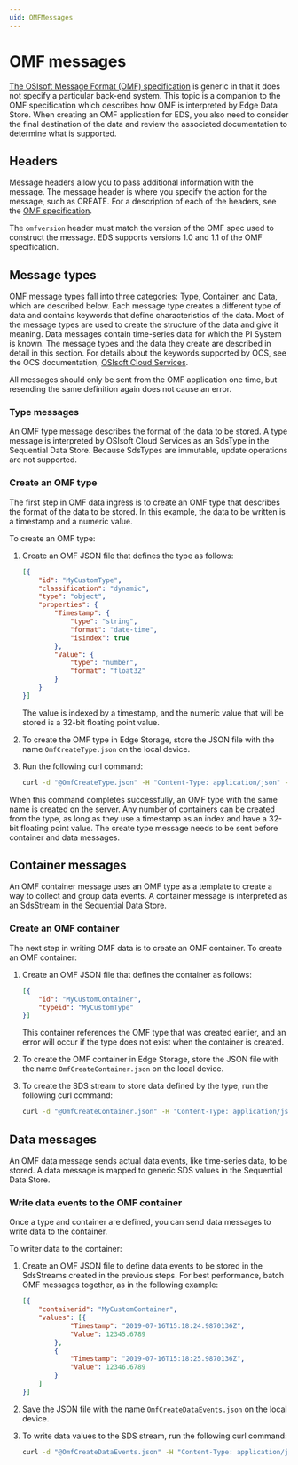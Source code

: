```yaml
---
uid: OMFMessages
---
```


# OMF messages

[The OSIsoft Message Format (OMF) specification](https://docs.osisoft.com/bundle/omf/page/index.html) is generic in that it does not specify a particular back-end system. This topic is a companion to the OMF specification which describes how OMF is interpreted by Edge Data Store. When creating an OMF application for EDS, you also need to consider the final destination of the data and review the associated documentation to determine what is supported.

## Headers

Message headers allow you to pass additional information with the message. The message header is where you specify the action for the message, such as CREATE. For a description of each of the headers, see the [OMF specification](https://docs.osisoft.com/bundle/omf/page/headers.html).

The `omfversion` header must match the version of the OMF spec used to construct the message.
EDS supports versions 1.0 and 1.1 of the OMF specification.

## Message types

OMF message types fall into three categories: Type, Container, and Data, which are described below. Each message type creates a different type of data and contains keywords that define characteristics of the data. Most of the message types are used to create the structure of the data and give it meaning. Data messages contain time-series data for which the PI System is known. The message types and the data they create are described in detail in this section. For details about the keywords supported by OCS, see the OCS documentation, [OSIsoft Cloud Services](https://docs.osisoft.com/bundle/ocs/page/ocs-content-portal-overview.html).

All messages should only be sent from the OMF application one time, but resending the same definition again does not cause an error.

### Type messages

An OMF type message describes the format of the data to be stored. A type message is interpreted by OSIsoft Cloud Services as an SdsType in the Sequential Data Store. Because SdsTypes are immutable, update operations are not supported.  

### Create an OMF type

The first step in OMF data ingress is to create an OMF type that describes the format of the data to be stored. In this example, the data to be written is a timestamp and a numeric value.

To create an OMF type:

1. Create an OMF JSON file that defines the type as follows:

   ```json
   [{
       "id": "MyCustomType",
       "classification": "dynamic",
       "type": "object",
       "properties": {
           "Timestamp": {
               "type": "string",
               "format": "date-time",
               "isindex": true
           },
           "Value": {
               "type": "number",
               "format": "float32"
           }
       }
   }]
   ```

   The value is indexed by a timestamp, and the numeric value that will be stored is a 32-bit floating point value.

2. To create the OMF type in Edge Storage, store the JSON file with the name `OmfCreateType.json` on the local device.

3. Run the following curl command:

   ```bash
   curl -d "@OmfCreateType.json" -H "Content-Type: application/json" -H "producertoken: x " -H "omfversion: 1.1" -H "action: create" -H "messageformat: json" -H "messagetype: type" -X POST http://localhost:5590/api/v1/tenants/default/namespaces/default/omf/
   ```

When this command completes successfully, an OMF type with the same name is created on the server. Any number of containers can be created from the type, as long as they use a timestamp as an index and have a 32-bit floating point value. The create type message needs to be sent before container and data messages.

## Container messages

An OMF container message uses an OMF type as a template to create a way to collect and group data events. A container message is interpreted as an SdsStream in the Sequential Data Store.

### Create an OMF container

The next step in writing OMF data is to create an OMF container. To create an OMF container:

1. Create an OMF JSON file that defines the container as follows:

   ```json
   [{
       "id": "MyCustomContainer",
       "typeid": "MyCustomType"
   }]
   ```

   This container references the OMF type that was created earlier, and an error will occur if the type does not exist when the container is created.

2. To create the OMF container in Edge Storage, store the JSON file with the name `OmfCreateContainer.json` on the local device.

3. To create the SDS stream to store data defined by the type, run the following curl command:

   ```bash
   curl -d "@OmfCreateContainer.json" -H "Content-Type: application/json" -H "producertoken: x " -H "omfversion: 1.1" -H "action: create" -H "messageformat: json" -H "messagetype: container" -X POST http://localhost:5590/api/v1/tenants/default/namespaces/default/omf/
   ```

## Data messages

An OMF data message sends actual data events, like time-series data, to be stored. A data message is mapped to generic SDS values in the Sequential Data Store.

### Write data events to the OMF container

Once a type and container are defined, you can send data messages to write data to the container.

To writer data to the container:

1. Create an OMF JSON file to define data events to be stored in the SdsStreams created in the previous steps. For best performance, batch OMF messages together, as in the following example:

   ```json
   [{
       "containerid": "MyCustomContainer",
       "values": [{
               "Timestamp": "2019-07-16T15:18:24.9870136Z",
               "Value": 12345.6789
           },
           {
               "Timestamp": "2019-07-16T15:18:25.9870136Z",
               "Value": 12346.6789
           }
       ]
   }]
   ```

1. Save the JSON file with the name `OmfCreateDataEvents.json` on the local device.

1. To write data values to the SDS stream, run the following curl command:

   ```bash
   curl -d "@OmfCreateDataEvents.json" -H "Content-Type: application/json" -H "producertoken: x " -H "omfversion: 1.1" -H "action: create" -H "messageformat: json" -H "messagetype: data" -X POST http://localhost:5590/api/v1/tenants/default/namespaces/default/omf/
   ```
